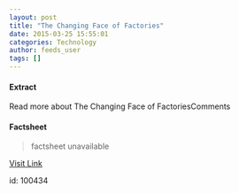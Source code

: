 ```yaml
---
layout: post
title: "The Changing Face of Factories"
date: 2015-03-25 15:55:01
categories: Technology
author: feeds_user
tags: []
---
```



#### Extract
>
Read more about The Changing Face of FactoriesComments

#### Factsheet
>factsheet unavailable

[Visit Link](http://www.pddnet.com/round-ups/2015/03/changing-face-factories)

id:  100434
